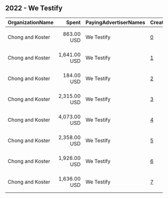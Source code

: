 ## 2022 - We Testify 
|OrganizationName|Spent|PayingAdvertiserNames|CreativeUrls|Impressions|Genders|AgeBrackets|CountryCodes|BillingAddresses|CandidateBallotInformation|
|:---|---:|:---|:---|---:|:---|:---|:---|:---|:---|
|Chong and Koster|863.00 USD|We Testify|[0](https://www.snap.com/political-ads/asset/77b61d3e57ccfdefcd0317e62bdcda06b2dbb08c39e81133aaaf94f9d380225c?mediaType=mp4)|47,318||18-29|united states|"1640 Rhode Island Ave. NW, Suite 600,Washington,20036,US"||
|Chong and Koster|1,641.00 USD|We Testify|[1](https://www.snap.com/political-ads/asset/1e23d698058b342e5c8b7316d3e516cbac7e0729f733fb1b49c5f581aa676483?mediaType=mp4)|192,975||18-29|united states|"1640 Rhode Island Ave. NW, Suite 600,Washington,20036,US"||
|Chong and Koster|184.00 USD|We Testify|[2](https://www.snap.com/political-ads/asset/1e23d698058b342e5c8b7316d3e516cbac7e0729f733fb1b49c5f581aa676483?mediaType=mp4)|13,544||18-29|united states|"1640 Rhode Island Ave. NW, Suite 600,Washington,20036,US"||
|Chong and Koster|2,315.00 USD|We Testify|[3](https://www.snap.com/political-ads/asset/38ddd75e50a33e9e563a17e4e535cc40c6a82d7472e55979fe5af91d1562e74d?mediaType=mp4)|175,951||18-29|united states|"1640 Rhode Island Ave. NW, Suite 600,Washington,20036,US"||
|Chong and Koster|4,073.00 USD|We Testify|[4](https://www.snap.com/political-ads/asset/cc75e24831c38b3d4936e22bf633d512fd6c99aa5abee6026236391a45eadd57?mediaType=mp4)|195,701||18-29|united states|"1640 Rhode Island Ave. NW, Suite 600,Washington,20036,US"||
|Chong and Koster|2,358.00 USD|We Testify|[5](https://www.snap.com/political-ads/asset/38ddd75e50a33e9e563a17e4e535cc40c6a82d7472e55979fe5af91d1562e74d?mediaType=mp4)|186,179||18-29|united states|"1640 Rhode Island Ave. NW, Suite 600,Washington,20036,US"||
|Chong and Koster|1,926.00 USD|We Testify|[6](https://www.snap.com/political-ads/asset/77b61d3e57ccfdefcd0317e62bdcda06b2dbb08c39e81133aaaf94f9d380225c?mediaType=mp4)|161,628||18-29|united states|"1640 Rhode Island Ave. NW, Suite 600,Washington,20036,US"||
|Chong and Koster|1,636.00 USD|We Testify|[7](https://www.snap.com/political-ads/asset/cc75e24831c38b3d4936e22bf633d512fd6c99aa5abee6026236391a45eadd57?mediaType=mp4)|94,536||18-29|united states|"1640 Rhode Island Ave. NW, Suite 600,Washington,20036,US"||

